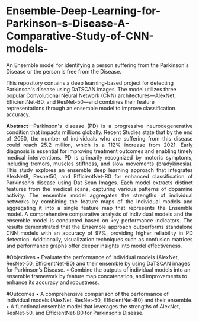 # Ensemble-Deep-Learning-for-Parkinson-s-Disease-A-Comparative-Study-of-CNN-models-
An Ensemble model for identifying a person suffering from the Parkinson's Disease or the person is free from the Disease.


This repository contains a deep learning-based project for detecting Parkinson's disease using DaTSCAN images. The model utilizes three popular Convolutional Neural Network (CNN) architectures—AlexNet, EfficientNet-B0, and ResNet-50—and combines their feature representations through an ensemble model to improve classification accuracy.


<p align="justify">
<strong>Abstract</strong>—Parkinson's disease (PD) is a progressive neurodegenerative condition that impacts millions globally. Recent Studies state that by the end of 2050, the number of individuals who are suffering from this disease could reach 25.2 million, which is a 112% increase from 2021. Early diagnosis is essential for improving treatment outcomes and enabling timely medical interventions. PD is primarily recognized by motoric symptoms, including tremors, muscles stiffness, and slow movements (bradykinesia). This study explores an ensemble deep learning approach that integrates AlexNet8, Resnet50, and EfficientNet-B0 for enhanced classification of Parkinson’s disease using Dat Scan Images. Each model extracts distinct features from the medical scans, capturing various patterns of dopamine activity. The ensemble model aggregates the strengths of individual networks by combining the feature maps of the individual models and aggregating it into a single feature map that represents the Ensemble model. A comprehensive comparative analysis of individual models and the ensemble model is conducted based on key performance indicators. The results demonstrated that the Ensemble approach outperforms standalone CNN models with an accuracy of 97%, providing higher reliability in PD detection. Additionally, visualization techniques such as confusion matrices and performance graphs offer deeper insights into model effectiveness.
</p>


#Objectives
• Evaluate the performance of individual models (AlexNet, ResNet-50, EfficientNet-B0) and their ensemble by using DaTSCAN images for Parkinson’s Disease.
• Combine the outputs of individual models into an ensemble framework by feature map concatenation, and improvements to enhance its accuracy and robustness.


#Outcomes
• A comprehensive comparison of the performance of individual models (AlexNet, ResNet-50, EfficientNet-B0) and their ensemble.
• A functional ensemble model that leverages the strengths of AlexNet, ResNet-50, and EfficientNet-B0 for Parkinson’s Disease.


